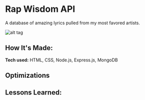 # Rap Wisdom API
A database of amazing lyrics pulled from my most favored artists.

![alt tag]()

## How It's Made:

**Tech used:** HTML, CSS, Node.js, Express.js, MongoDB

## Optimizations

## Lessons Learned:
